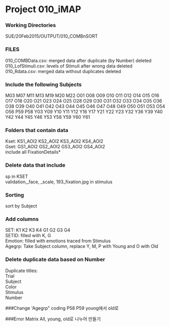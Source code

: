 # Project 010_iMAP

### Working Directories
SUE/20Feb2015/OUTPUT/010_COMBnSORT

### FILES
010_COMBData.csv:     merged data after duplicate (by Number) deleted<br />
010_LofStimuli.csv:   levels of Stimuli after wrong data deleted<br />
010_Rdata.csv:        merged data without duplicates deleted

### Include the following Subjects
M03
M07
M11
M13
M19
M20
M22
O01
O08
O09
O10
O11
O12
O14
O15
O16
O17
O18
O20
O21
O23
O24
O25
O28
O29
O30
O31
O32
O33
O34
O35
O36
O38
O39
O40
O41
O42
O43
O44
O45
O46
O47
O48
O49
O50
O51
O53
O54
O56
P59
P58
Y03
Y09
Y10
Y11
Y12
Y16
Y17
Y21
Y22
Y23
Y32
Y36
Y39
Y40
Y42
Y44
Y45
Y46
Y53
Y58
Y59
Y60
Y61

### Folders that contain data
Kset: KS1_AOI2  KS2_AOI2 KS3_AOI2 KS4_AOI2<br />
Gset: GS1_AOI2  GS2_AOI2 GS3_AOI2 GS4_AOI2<br />
include all FixationDetails*

### Delete data that include 
sp in KSET<br />
validation,_face, _scale, 193_fixation.jpg in stimulus

### Sorting 
sort by Subject

### Add columns
SET: K1 K2 K3 K4 G1 G2 G3 G4 <br />
SETID: filled with K, G <br />
Emotion: filled with emotions traced from Stimulus <br />
Agegrp: Take Subject column, replace Y, M, P with Young and  O with Old

### Delete duplicate data based on Number
Duplicate titles:<br />
Trial<br />
Subject<br />
Color<br />
Stimulus<br />
Number

###Change 'Agegrp" coding
P58 P59 young에서 old로 <br />

###Error Matrix 
All, young, old로 나누어 만들기
